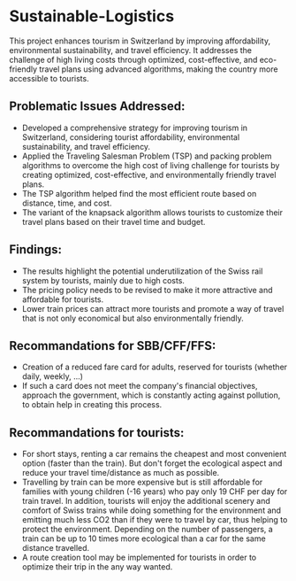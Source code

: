 # Sustainable-Logistics
This project enhances tourism in Switzerland by improving affordability, environmental sustainability, and travel efficiency. It addresses the challenge of high living costs through optimized, cost-effective, and eco-friendly travel plans using advanced algorithms, making the country more accessible to tourists.

## **Problematic Issues Addressed:**
- Developed a comprehensive strategy for improving tourism in Switzerland, considering tourist affordability, environmental sustainability, and travel efficiency.
- Applied the Traveling Salesman Problem (TSP) and packing problem algorithms to overcome the high cost of living challenge for tourists by creating optimized, cost-effective, and environmentally friendly travel plans.
- The TSP algorithm helped find the most efficient route based on distance, time, and cost.
- The variant of the knapsack algorithm allows tourists to customize their travel plans based on their travel time and budget.

## **Findings:**
- The results highlight the potential underutilization of the Swiss rail system by tourists, mainly due to high costs.
- The pricing policy needs to be revised to make it more attractive and affordable for tourists.
- Lower train prices can attract more tourists and promote a way of travel that is not only economical but also environmentally friendly.

## **Recommandations for SBB/CFF/FFS:**
- Creation of a reduced fare card for adults, reserved for tourists (whether daily, weekly, ...)
- If such a card does not meet the company's financial objectives, approach the government, which is constantly acting against pollution, to obtain help in creating this process.

## **Recommandations for tourists:**
- For short stays, renting a car remains the cheapest and most convenient option (faster than the train). But don't forget the ecological aspect and reduce your travel time/distance as much as possible.
- Travelling by train can be more expensive but is still affordable for families with young children (-16 years) who pay only 19 CHF per day for train travel. In addition, tourists will enjoy the additional scenery and comfort of Swiss trains while doing something for the environment and emitting much less CO2 than if they were to travel by car, thus helping to protect the environment.
Depending on the number of passengers, a train can be up to 10 times more ecological than a car for the same distance travelled.
- A route creation tool may be implemented for tourists in order to optimize their trip in the any way wanted.

